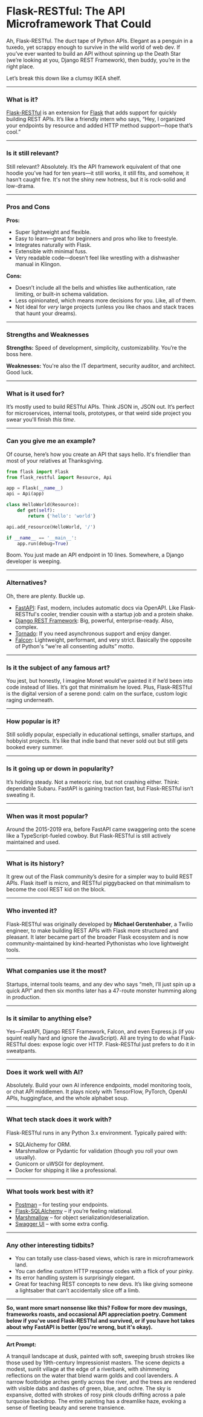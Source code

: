 # Flask-RESTful: The API Microframework That Could

Ah, Flask-RESTful. The duct tape of Python APIs. Elegant as a penguin in a tuxedo, yet scrappy enough to survive in the wild world of web dev. If you’ve ever wanted to build an API without spinning up the Death Star (we’re looking at you, Django REST Framework), then buddy, you’re in the right place.

Let’s break this down like a clumsy IKEA shelf.

---

### What is it?

[Flask-RESTful](https://flask-restful.readthedocs.io/en/latest/) is an extension for [Flask](https://flask.palletsprojects.com/) that adds support for quickly building REST APIs. It’s like a friendly intern who says, “Hey, I organized your endpoints by resource and added HTTP method support—hope that’s cool.”

---

### Is it still relevant?

Still relevant? Absolutely. It’s the API framework equivalent of that one hoodie you’ve had for ten years—it still works, it still fits, and somehow, it hasn’t caught fire. It's not the shiny new hotness, but it is rock-solid and low-drama.

---

### Pros and Cons

**Pros:**
- Super lightweight and flexible.
- Easy to learn—great for beginners and pros who like to freestyle.
- Integrates naturally with Flask.
- Extensible with minimal fuss.
- Very readable code—doesn’t feel like wrestling with a dishwasher manual in Klingon.

**Cons:**
- Doesn’t include all the bells and whistles like authentication, rate limiting, or built-in schema validation.
- Less opinionated, which means more decisions for you. Like, all of them.
- Not ideal for *very* large projects (unless you like chaos and stack traces that haunt your dreams).

---

### Strengths and Weaknesses

**Strengths:** Speed of development, simplicity, customizability. You’re the boss here.

**Weaknesses:** You're also the IT department, security auditor, and architect. Good luck.

---

### What is it used for?

It’s mostly used to build RESTful APIs. Think JSON in, JSON out. It’s perfect for microservices, internal tools, prototypes, or that weird side project you swear you'll finish *this time*.

---

### Can you give me an example?

Of course, here’s how you create an API that says hello. It's friendlier than most of your relatives at Thanksgiving.

```python
from flask import Flask
from flask_restful import Resource, Api

app = Flask(__name__)
api = Api(app)

class HelloWorld(Resource):
    def get(self):
        return {'hello': 'world'}

api.add_resource(HelloWorld, '/')

if __name__ == '__main__':
    app.run(debug=True)
```

Boom. You just made an API endpoint in 10 lines. Somewhere, a Django developer is weeping.

---

### Alternatives?

Oh, there are plenty. Buckle up.

- [FastAPI](https://fastapi.tiangolo.com/): Fast, modern, includes automatic docs via OpenAPI. Like Flask-RESTful's cooler, trendier cousin with a startup job and a protein shake.
- [Django REST Framework](https://www.django-rest-framework.org/): Big, powerful, enterprise-ready. Also, complex.
- [Tornado](https://www.tornadoweb.org/): If you need asynchronous support and enjoy danger.
- [Falcon](https://falcon.readthedocs.io/): Lightweight, performant, and very strict. Basically the opposite of Python's “we're all consenting adults” motto.

---

### Is it the subject of any famous art?

You jest, but honestly, I imagine Monet would’ve painted it if he’d been into code instead of lilies. It’s got that minimalism he loved. Plus, Flask-RESTful is the digital version of a serene pond: calm on the surface, custom logic raging underneath.

---

### How popular is it?

Still solidly popular, especially in educational settings, smaller startups, and hobbyist projects. It’s like that indie band that never sold out but still gets booked every summer.

---

### Is it going up or down in popularity?

It’s holding steady. Not a meteoric rise, but not crashing either. Think: dependable Subaru. FastAPI is gaining traction fast, but Flask-RESTful isn’t sweating it.

---

### When was it most popular?

Around the 2015-2019 era, before FastAPI came swaggering onto the scene like a TypeScript-fueled cowboy. But Flask-RESTful is still actively maintained and used.

---

### What is its history?

It grew out of the Flask community’s desire for a simpler way to build REST APIs. Flask itself is micro, and RESTful piggybacked on that minimalism to become the cool REST kid on the block.

---

### Who invented it?

Flask-RESTful was originally developed by **Michael Gerstenhaber**, a Twilio engineer, to make building REST APIs with Flask more structured and pleasant. It later became part of the broader Flask ecosystem and is now community-maintained by kind-hearted Pythonistas who love lightweight tools.

---

### What companies use it the most?

Startups, internal tools teams, and any dev who says “meh, I’ll just spin up a quick API” and then six months later has a 47-route monster humming along in production.

---

### Is it similar to anything else?

Yes—FastAPI, Django REST Framework, Falcon, and even Express.js (if you squint really hard and ignore the JavaScript). All are trying to do what Flask-RESTful does: expose logic over HTTP. Flask-RESTful just prefers to do it in sweatpants.

---

### Does it work well with AI?

Absolutely. Build your own AI inference endpoints, model monitoring tools, or chat API middlemen. It plays nicely with TensorFlow, PyTorch, OpenAI APIs, huggingface, and the whole alphabet soup.

---

### What tech stack does it work with?

Flask-RESTful runs in any Python 3.x environment. Typically paired with:

- SQLAlchemy for ORM.
- Marshmallow or Pydantic for validation (though you roll your own usually).
- Gunicorn or uWSGI for deployment.
- Docker for shipping it like a professional.

---

### What tools work best with it?

- [Postman](https://www.postman.com/) – for testing your endpoints.
- [Flask-SQLAlchemy](https://flask-sqlalchemy.palletsprojects.com/) – if you’re feeling relational.
- [Marshmallow](https://marshmallow.readthedocs.io/en/stable/) – for object serialization/deserialization.
- [Swagger UI](https://swagger.io/tools/swagger-ui/) – with some extra config.

---

### Any other interesting tidbits?

- You can totally use class-based views, which is rare in microframework land.
- You can define custom HTTP response codes with a flick of your pinky.
- Its error handling system is surprisingly elegant.
- Great for teaching REST concepts to new devs. It’s like giving someone a lightsaber that can’t accidentally slice off a limb.

---

**So, want more smart nonsense like this? Follow for more dev musings, frameworks roasts, and occasional API appreciation poetry. Comment below if you've used Flask-RESTful and survived, or if you have hot takes about why FastAPI is better (you're wrong, but it's okay).**

---

**Art Prompt:**

A tranquil landscape at dusk, painted with soft, sweeping brush strokes like those used by 19th-century Impressionist masters. The scene depicts a modest, sunlit village at the edge of a riverbank, with shimmering reflections on the water that blend warm golds and cool lavenders. A narrow footbridge arches gently across the river, and the trees are rendered with visible dabs and dashes of green, blue, and ochre. The sky is expansive, dotted with strokes of rosy pink clouds drifting across a pale turquoise backdrop. The entire painting has a dreamlike haze, evoking a sense of fleeting beauty and serene transience.
